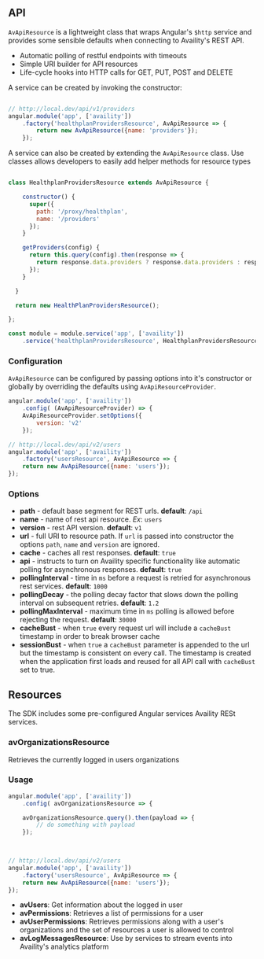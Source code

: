 ## API

`AvApiResource` is a lightweight class that wraps Angular's `$http` service and provides some sensible defaults when connecting to Availity's REST API.

* Automatic polling of restful endpoints with timeouts
* Simple URI builder for API resources
* Life-cycle hooks into HTTP calls for GET, PUT, POST and DELETE

A service can be created by invoking the constructor:

```javascript

// http://local.dev/api/v1/providers
angular.module('app', ['availity'])
    .factory('healthplanProvidersResource', AvApiResource => {        
        return new AvApiResource({name: 'providers'});
    });
```

A service can also be created by extending the `AvApiResource` class.  Use classes allows developers to easily add helper methods for resource types

```javascript

class HealthplanProvidersResource extends AvApiResource {

    constructor() {
      super({
        path: '/proxy/healthplan',
        name: '/providers'
      });
    }

    getProviders(config) {
      return this.query(config).then(response => {
        return response.data.providers ? response.data.providers : response.data;
      });
    }

  }

  return new HealthPlanProvidersResource();

};

const module = module.service('app', ['availity'])
    .service('healthplanProvidersResource', HealthplanProvidersResource);
```

### Configuration

`AvApiResource` can be configured by passing options into it's constructor or globally by overriding the defaults using `AvApiResourceProvider`.

```javascript
angular.module('app', ['availity'])
    .config( (AvApiResourceProvider) => {    
    AvApiResourceProvider.setOptions({
        version: 'v2' 
    });

// http://local.dev/api/v2/users
angular.module('app', ['availity'])
    .factory('usersResource', AvApiResource => {        
    return new AvApiResource({name: 'users'});
});
```

### Options

* **path** - default base segment for REST urls. **default**: `/api`
* **name** - name of rest api resource. _Ex_: `users`
* **version** - rest API version. **default**: `v1`
* **url** - full URI to resource path.  If `url` is passed into constructor the options `path`, `name` and `version` are ignored.
* **cache** - caches all rest responses.  **default**: `true`
* **api** - instructs to turn on Availity specific functionality like automatic polling for asynchronous responses.  **default**: `true`
* **pollingInterval** -  time in `ms` before a request is retried for asynchronous rest services.  **default**: `1000`
* **pollingDecay** - the polling decay factor that slows down the polling interval on subsequent retries. **default**: `1.2`
* **pollingMaxInterval** - maximum time in `ms` polling is allowed before rejecting the request. **default**: `30000`
* **cacheBust** - when `true` every request url will include a `cacheBust` timestamp in order to break browser cache
* **sessionBust** - when `true` a `cacheBust` parameter is appended to the url but the timestamp is consistent on every call.  The timestamp is created when the application first loads and reused for all API call with `cacheBust` set to true.

## Resources

The SDK includes some pre-configured Angular services Availity RESt services.

### avOrganizationsResource

Retrieves the currently logged in users organizations

### Usage

```javascript
angular.module('app', ['availity'])
    .config( avOrganizationsResource => {    

    avOrganizationsResource.query().then(payload => {
        // do something with payload
    });

    

// http://local.dev/api/v2/users
angular.module('app', ['availity'])
    .factory('usersResource', AvApiResource => {        
    return new AvApiResource({name: 'users'});
});
```




- **avUsers**: Get information about the logged in user
- **avPermissions**: Retrieves a list of permissions for a user
- **avUserPermissions**: Retrieves permissions along with a user's organizations and the set of resources a user is allowed to control
- **avLogMessagesResource**: Use by services to stream events into Availity's analytics platform








